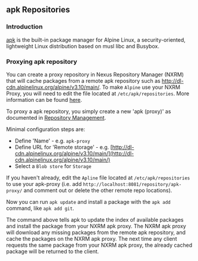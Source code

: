 <!--

    Sonatype Nexus (TM) Open Source Version
    Copyright (c) 2019-present Sonatype, Inc.
    All rights reserved. Includes the third-party code listed at http://links.sonatype.com/products/nexus/oss/attributions.

    This program and the accompanying materials are made available under the terms of the Eclipse Public License Version 1.0,
    which accompanies this distribution and is available at http://www.eclipse.org/legal/epl-v10.html.

    Sonatype Nexus (TM) Professional Version is available from Sonatype, Inc. "Sonatype" and "Sonatype Nexus" are trademarks
    of Sonatype, Inc. Apache Maven is a trademark of the Apache Software Foundation. M2eclipse is a trademark of the
    Eclipse Foundation. All other trademarks are the property of their respective owners.

-->
## apk Repositories

### Introduction

[apk](https://wiki.alpinelinux.org/wiki/Alpine_Linux_package_management) is the built-in package manager for Alpine Linux, a security-oriented, lightweight Linux distribution based on musl libc and Busybox.

### Proxying apk repository

You can create a proxy repository in Nexus Repository Manager (NXRM) that will cache packages from a remote apk repository such as
http://dl-cdn.alpinelinux.org/alpine/v3.10/main/. To make `Alpine` use your NXRM Proxy, you will need to edit the file located at `/etc/apk/repositories`. More information can be found [here](https://wiki.alpinelinux.org/wiki/Enable_Community_Repository). 
 
To proxy a apk repository, you simply create a new 'apk (proxy)' as documented in 
[Repository Management](https://help.sonatype.com/repomanager3/configuration/repository-management). 

Minimal configuration steps are:
- Define 'Name' - e.g. `apk-proxy`
- Define URL for 'Remote storage' - e.g. [http://dl-cdn.alpinelinux.org/alpine/v3.10/main/](http://dl-cdn.alpinelinux.org/alpine/v3.10/main/)
- Select a `Blob store` for `Storage`

If you haven't already, edit the `Apline` file located at `/etc/apk/repositories` to use your apk-proxy (i.e. add `http://localhost:8081/repository/apk-proxy/` and comment out or delete the other remote repo locations).

Now you can run `apk update` and install a package with the `apk add` command, like `apk add git`.

The command above tells apk to update the index of available packages and install the package from your NXRM apk proxy. The NXRM apk proxy will 
download any missing packages from the remote apk repository, and cache the packages on the NXRM apk proxy.
The next time any client requests the same package from your NXRM apk proxy, the already cached package will
be returned to the client.
